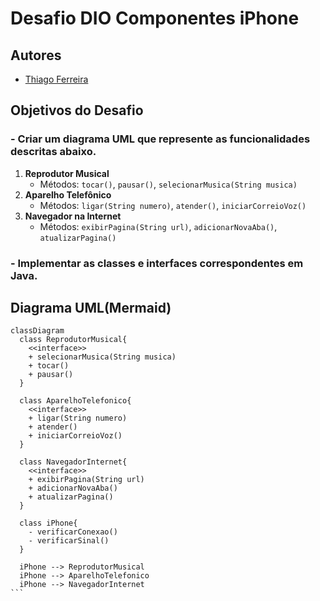 # Desafio DIO Componentes iPhone

## Autores
- [Thiago Ferreira](https://github.com/thiagoferr212)

## Objetivos do Desafio

### - Criar um diagrama UML que represente as funcionalidades descritas abaixo.
1. **Reprodutor Musical**
   - Métodos: `tocar()`, `pausar()`, `selecionarMusica(String musica)`
2. **Aparelho Telefônico**
   - Métodos: `ligar(String numero)`, `atender()`, `iniciarCorreioVoz()`
3. **Navegador na Internet**
   - Métodos: `exibirPagina(String url)`, `adicionarNovaAba()`, `atualizarPagina()`

### - Implementar as classes e interfaces correspondentes em Java.

## Diagrama UML(Mermaid)
````mermaid
classDiagram
  class ReprodutorMusical{
    <<interface>>
    + selecionarMusica(String musica)
    + tocar()
    + pausar()
  }

  class AparelhoTelefonico{
    <<interface>>
    + ligar(String numero)
    + atender()
    + iniciarCorreioVoz()
  }

  class NavegadorInternet{
    <<interface>>
    + exibirPagina(String url)
    + adicionarNovaAba()
    + atualizarPagina()
  }

  class iPhone{
    - verificarConexao()
    - verificarSinal()
  }

  iPhone --> ReprodutorMusical
  iPhone --> AparelhoTelefonico
  iPhone --> NavegadorInternet
```

